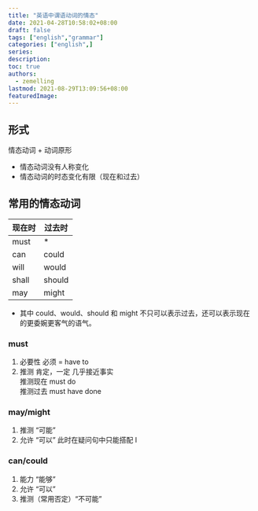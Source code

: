 ```yaml
---
title: "英语中谓语动词的情态"
date: 2021-04-28T10:58:02+08:00
draft: false
tags: ["english","grammar"]
categories: ["english",]
series:
description:
toc: true
authors:
  - zemelling
lastmod: 2021-08-29T13:09:56+08:00
featuredImage:
---
```


## 形式

情态动词 + 动词原形

* 情态动词没有人称变化
* 情态动词的时态变化有限（现在和过去）

## 常用的情态动词

|现在时|过去时|
|-|-|
|must|*|
|can|could|
|will|would|
|shall|should|
|may|might|

* 其中 could、would、should 和 might 不只可以表示过去，还可以表示现在的更委婉更客气的语气。

### must

1. 必要性 必须 = have to
2. 推测 肯定，一定 几乎接近事实  
推测现在 must do  
推测过去 must have done

### may/might

1. 推测 “可能”
2. 允许 “可以” 此时在疑问句中只能搭配 I

### can/could

1. 能力 “能够”
2. 允许 “可以”
3. 推测（常用否定）“不可能” 